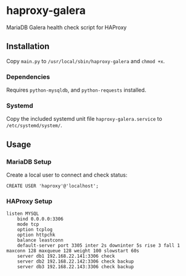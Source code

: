 # haproxy-galera
MariaDB Galera health check script for HAProxy

## Installation

Copy `main.py` to `/usr/local/sbin/haproxy-galera` and `chmod +x`.

### Dependencies

Requires `python-mysqldb`, and `python-requests` installed.

### Systemd

Copy the included systemd unit file `haproxy-galera.service` to `/etc/systemd/system/`.

## Usage

### MariaDB Setup

Create a local user to connect and check status:

```mysql
CREATE USER 'haproxy'@'localhost';
```

### HAProxy Setup

```
listen MYSQL
    bind 0.0.0.0:3306
    mode tcp
    option tcplog
    option httpchk
    balance leastconn
    default-server port 3305 inter 2s downinter 5s rise 3 fall 1 maxconn 128 maxqueue 128 weight 100 slowstart 60s
    server db1 192.168.22.141:3306 check
    server db2 192.168.22.142:3306 check backup
    server db3 192.168.22.143:3306 check backup
```

